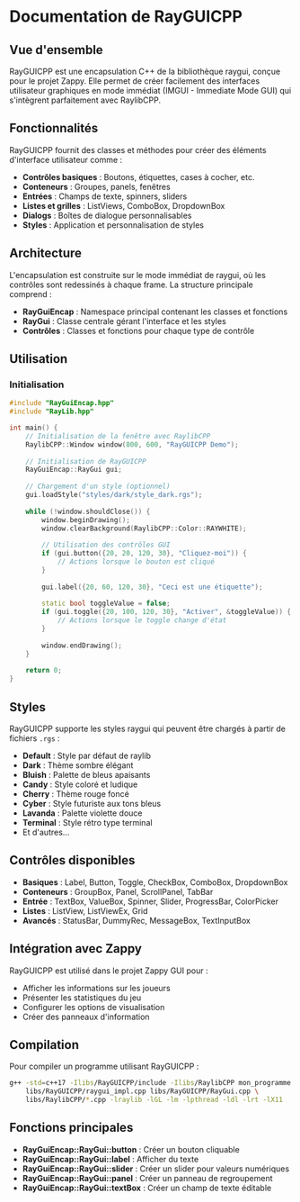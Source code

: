 # Documentation de RayGUICPP

## Vue d'ensemble

RayGUICPP est une encapsulation C++ de la bibliothèque raygui, conçue pour le projet Zappy. Elle permet de créer facilement des interfaces utilisateur graphiques en mode immédiat (IMGUI - Immediate Mode GUI) qui s'intègrent parfaitement avec RaylibCPP.

## Fonctionnalités

RayGUICPP fournit des classes et méthodes pour créer des éléments d'interface utilisateur comme :
- **Contrôles basiques** : Boutons, étiquettes, cases à cocher, etc.
- **Conteneurs** : Groupes, panels, fenêtres
- **Entrées** : Champs de texte, spinners, sliders
- **Listes et grilles** : ListViews, ComboBox, DropdownBox
- **Dialogs** : Boîtes de dialogue personnalisables
- **Styles** : Application et personnalisation de styles

## Architecture

L'encapsulation est construite sur le mode immédiat de raygui, où les contrôles sont redessinés à chaque frame. La structure principale comprend :
- **RayGuiEncap** : Namespace principal contenant les classes et fonctions
- **RayGui** : Classe centrale gérant l'interface et les styles
- **Contrôles** : Classes et fonctions pour chaque type de contrôle

## Utilisation

### Initialisation

```cpp
#include "RayGuiEncap.hpp"
#include "RayLib.hpp"

int main() {
    // Initialisation de la fenêtre avec RaylibCPP
    RaylibCPP::Window window(800, 600, "RayGUICPP Demo");
    
    // Initialisation de RayGUICPP
    RayGuiEncap::RayGui gui;
    
    // Chargement d'un style (optionnel)
    gui.loadStyle("styles/dark/style_dark.rgs");
    
    while (!window.shouldClose()) {
        window.beginDrawing();
        window.clearBackground(RaylibCPP::Color::RAYWHITE);
        
        // Utilisation des contrôles GUI
        if (gui.button({20, 20, 120, 30}, "Cliquez-moi")) {
            // Actions lorsque le bouton est cliqué
        }
        
        gui.label({20, 60, 120, 30}, "Ceci est une étiquette");
        
        static bool toggleValue = false;
        if (gui.toggle({20, 100, 120, 30}, "Activer", &toggleValue)) {
            // Actions lorsque le toggle change d'état
        }
        
        window.endDrawing();
    }
    
    return 0;
}
```

## Styles

RayGUICPP supporte les styles raygui qui peuvent être chargés à partir de fichiers `.rgs` :
- **Default** : Style par défaut de raylib
- **Dark** : Thème sombre élégant
- **Bluish** : Palette de bleus apaisants
- **Candy** : Style coloré et ludique
- **Cherry** : Thème rouge foncé
- **Cyber** : Style futuriste aux tons bleus
- **Lavanda** : Palette violette douce
- **Terminal** : Style rétro type terminal
- Et d'autres...

## Contrôles disponibles

- **Basiques** : Label, Button, Toggle, CheckBox, ComboBox, DropdownBox
- **Conteneurs** : GroupBox, Panel, ScrollPanel, TabBar
- **Entrée** : TextBox, ValueBox, Spinner, Slider, ProgressBar, ColorPicker
- **Listes** : ListView, ListViewEx, Grid
- **Avancés** : StatusBar, DummyRec, MessageBox, TextInputBox

## Intégration avec Zappy

RayGUICPP est utilisé dans le projet Zappy GUI pour :
- Afficher les informations sur les joueurs
- Présenter les statistiques du jeu
- Configurer les options de visualisation
- Créer des panneaux d'information

## Compilation

Pour compiler un programme utilisant RayGUICPP :

```bash
g++ -std=c++17 -Ilibs/RayGUICPP/include -Ilibs/RaylibCPP mon_programme.cpp \
    libs/RayGUICPP/raygui_impl.cpp libs/RayGUICPP/RayGui.cpp \
    libs/RaylibCPP/*.cpp -lraylib -lGL -lm -lpthread -ldl -lrt -lX11
```

## Fonctions principales

- **RayGuiEncap::RayGui::button** : Créer un bouton cliquable
- **RayGuiEncap::RayGui::label** : Afficher du texte
- **RayGuiEncap::RayGui::slider** : Créer un slider pour valeurs numériques
- **RayGuiEncap::RayGui::panel** : Créer un panneau de regroupement
- **RayGuiEncap::RayGui::textBox** : Créer un champ de texte éditable

